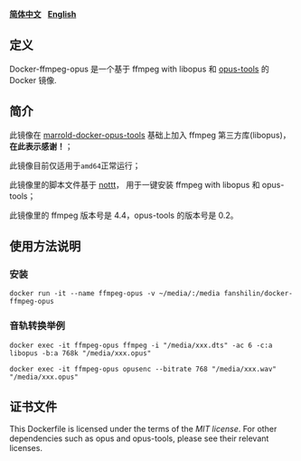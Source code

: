 [**简体中文**](https://github.com/fanshi1in/docker-ffmpeg-opus/blob/main/README_zh.md)&nbsp;&nbsp;&nbsp;[**English**](https://github.com/fanshi1in/docker-ffmpeg-opus/blob/main/README.md)

## 定义

Docker-ffmpeg-opus 是一个基于 ffmpeg with libopus 和 [opus-tools](https://opus-codec.org/release/dev/2018/09/18/opus-tools-0_2.html) 的 Docker 镜像.

## 简介

此镜像在 [marrold-docker-opus-tools](https://github.com/marrold/marrold-docker-opus-tools) 基础上加入 ffmpeg 第三方库(libopus)，<b>在此表示感谢！</b>；

此镜像目前仅适用于`amd64`正常运行；

此镜像里的脚本文件基于 [nottt](https://gist.github.com/Nottt/f55dd79ca235d8add67423a76b304961)， 用于一键安装 ffmpeg with libopus 和 opus-tools；

此镜像里的 ffmpeg 版本号是 4.4，opus-tools 的版本号是 0.2。

## 使用方法说明

### 安装

`docker run -it --name ffmpeg-opus -v ~/media/:/media fanshilin/docker-ffmpeg-opus`

### 音轨转换举例

`docker exec -it ffmpeg-opus ffmpeg -i "/media/xxx.dts" -ac 6 -c:a libopus -b:a 768k "/media/xxx.opus"`

`docker exec -it ffmpeg-opus opusenc --bitrate 768 "/media/xxx.wav" "/media/xxx.opus"`

## 证书文件

This Dockerfile is licensed under the terms of the _MIT license_. For other dependencies such as opus and opus-tools, please see their relevant licenses.

